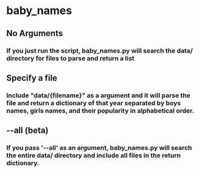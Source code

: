 # baby_names

## No Arguments
### If you just run the script, baby_names.py will search the data/ directory for files to parse and return a list

## Specify a file
### Include "data/{filename}" as a argument and it will parse the file and return a dictionary of that year separated by boys names, girls names, and their popularity in alphabetical order.

## --all (beta)
### If you pass '--all' as an argument, baby_names.py will search the entire data/ directory and include all files in the return dictionary.